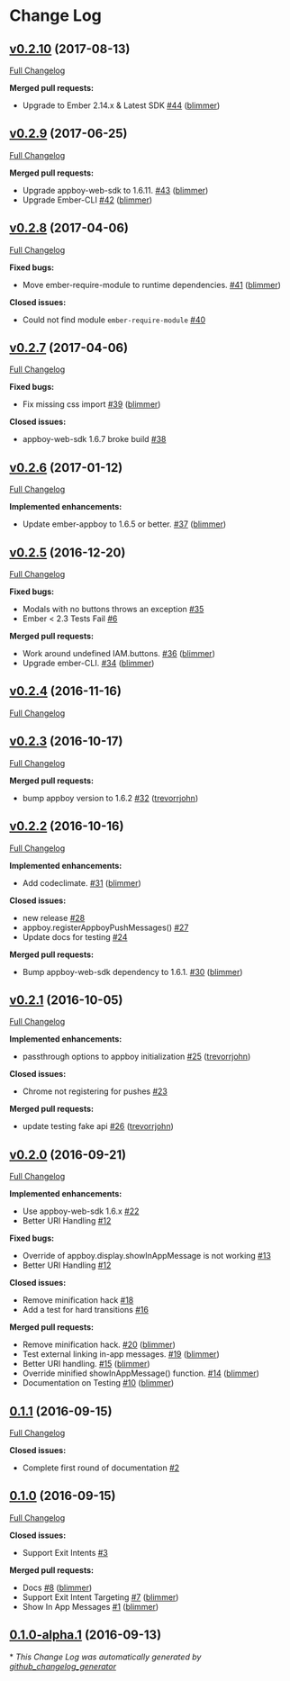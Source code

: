 # Change Log

## [v0.2.10](https://github.com/blimmer/ember-appboy/tree/v0.2.10) (2017-08-13)
[Full Changelog](https://github.com/blimmer/ember-appboy/compare/v0.2.9...v0.2.10)

**Merged pull requests:**

- Upgrade to Ember 2.14.x & Latest SDK [\#44](https://github.com/blimmer/ember-appboy/pull/44) ([blimmer](https://github.com/blimmer))

## [v0.2.9](https://github.com/blimmer/ember-appboy/tree/v0.2.9) (2017-06-25)
[Full Changelog](https://github.com/blimmer/ember-appboy/compare/v0.2.8...v0.2.9)

**Merged pull requests:**

- Upgrade appboy-web-sdk to 1.6.11. [\#43](https://github.com/blimmer/ember-appboy/pull/43) ([blimmer](https://github.com/blimmer))
- Upgrade Ember-CLI [\#42](https://github.com/blimmer/ember-appboy/pull/42) ([blimmer](https://github.com/blimmer))

## [v0.2.8](https://github.com/blimmer/ember-appboy/tree/v0.2.8) (2017-04-06)
[Full Changelog](https://github.com/blimmer/ember-appboy/compare/v0.2.7...v0.2.8)

**Fixed bugs:**

- Move ember-require-module to runtime dependencies. [\#41](https://github.com/blimmer/ember-appboy/pull/41) ([blimmer](https://github.com/blimmer))

**Closed issues:**

- Could not find module `ember-require-module` [\#40](https://github.com/blimmer/ember-appboy/issues/40)

## [v0.2.7](https://github.com/blimmer/ember-appboy/tree/v0.2.7) (2017-04-06)
[Full Changelog](https://github.com/blimmer/ember-appboy/compare/v0.2.6...v0.2.7)

**Fixed bugs:**

- Fix missing css import [\#39](https://github.com/blimmer/ember-appboy/pull/39) ([blimmer](https://github.com/blimmer))

**Closed issues:**

- appboy-web-sdk 1.6.7 broke build [\#38](https://github.com/blimmer/ember-appboy/issues/38)

## [v0.2.6](https://github.com/blimmer/ember-appboy/tree/v0.2.6) (2017-01-12)
[Full Changelog](https://github.com/blimmer/ember-appboy/compare/v0.2.5...v0.2.6)

**Implemented enhancements:**

- Update ember-appboy to 1.6.5 or better. [\#37](https://github.com/blimmer/ember-appboy/pull/37) ([blimmer](https://github.com/blimmer))

## [v0.2.5](https://github.com/blimmer/ember-appboy/tree/v0.2.5) (2016-12-20)
[Full Changelog](https://github.com/blimmer/ember-appboy/compare/v0.2.4...v0.2.5)

**Fixed bugs:**

- Modals with no buttons throws an exception [\#35](https://github.com/blimmer/ember-appboy/issues/35)
- Ember \< 2.3 Tests Fail [\#6](https://github.com/blimmer/ember-appboy/issues/6)

**Merged pull requests:**

- Work around undefined IAM.buttons. [\#36](https://github.com/blimmer/ember-appboy/pull/36) ([blimmer](https://github.com/blimmer))
- Upgrade ember-CLI. [\#34](https://github.com/blimmer/ember-appboy/pull/34) ([blimmer](https://github.com/blimmer))

## [v0.2.4](https://github.com/blimmer/ember-appboy/tree/v0.2.4) (2016-11-16)
[Full Changelog](https://github.com/blimmer/ember-appboy/compare/v0.2.3...v0.2.4)

## [v0.2.3](https://github.com/blimmer/ember-appboy/tree/v0.2.3) (2016-10-17)
[Full Changelog](https://github.com/blimmer/ember-appboy/compare/v0.2.2...v0.2.3)

**Merged pull requests:**

- bump appboy version to 1.6.2 [\#32](https://github.com/blimmer/ember-appboy/pull/32) ([trevorrjohn](https://github.com/trevorrjohn))

## [v0.2.2](https://github.com/blimmer/ember-appboy/tree/v0.2.2) (2016-10-16)
[Full Changelog](https://github.com/blimmer/ember-appboy/compare/v0.2.1...v0.2.2)

**Implemented enhancements:**

- Add codeclimate. [\#31](https://github.com/blimmer/ember-appboy/pull/31) ([blimmer](https://github.com/blimmer))

**Closed issues:**

- new release [\#28](https://github.com/blimmer/ember-appboy/issues/28)
- appboy.registerAppboyPushMessages\(\) [\#27](https://github.com/blimmer/ember-appboy/issues/27)
- Update docs for testing [\#24](https://github.com/blimmer/ember-appboy/issues/24)

**Merged pull requests:**

- Bump appboy-web-sdk dependency to 1.6.1. [\#30](https://github.com/blimmer/ember-appboy/pull/30) ([blimmer](https://github.com/blimmer))

## [v0.2.1](https://github.com/blimmer/ember-appboy/tree/v0.2.1) (2016-10-05)
[Full Changelog](https://github.com/blimmer/ember-appboy/compare/v0.2.0...v0.2.1)

**Implemented enhancements:**

- passthrough options to appboy initialization [\#25](https://github.com/blimmer/ember-appboy/pull/25) ([trevorrjohn](https://github.com/trevorrjohn))

**Closed issues:**

- Chrome not registering for pushes [\#23](https://github.com/blimmer/ember-appboy/issues/23)

**Merged pull requests:**

- update testing fake api [\#26](https://github.com/blimmer/ember-appboy/pull/26) ([trevorrjohn](https://github.com/trevorrjohn))

## [v0.2.0](https://github.com/blimmer/ember-appboy/tree/v0.2.0) (2016-09-21)
[Full Changelog](https://github.com/blimmer/ember-appboy/compare/0.1.1...v0.2.0)

**Implemented enhancements:**

- Use appboy-web-sdk 1.6.x [\#22](https://github.com/blimmer/ember-appboy/issues/22)
- Better URI Handling [\#12](https://github.com/blimmer/ember-appboy/issues/12)

**Fixed bugs:**

- Override of appboy.display.showInAppMessage is not working [\#13](https://github.com/blimmer/ember-appboy/issues/13)
- Better URI Handling [\#12](https://github.com/blimmer/ember-appboy/issues/12)

**Closed issues:**

- Remove minification hack [\#18](https://github.com/blimmer/ember-appboy/issues/18)
- Add a test for hard transitions [\#16](https://github.com/blimmer/ember-appboy/issues/16)

**Merged pull requests:**

- Remove minification hack. [\#20](https://github.com/blimmer/ember-appboy/pull/20) ([blimmer](https://github.com/blimmer))
- Test external linking in-app messages. [\#19](https://github.com/blimmer/ember-appboy/pull/19) ([blimmer](https://github.com/blimmer))
- Better URI handling. [\#15](https://github.com/blimmer/ember-appboy/pull/15) ([blimmer](https://github.com/blimmer))
- Override minified showInAppMessage\(\) function. [\#14](https://github.com/blimmer/ember-appboy/pull/14) ([blimmer](https://github.com/blimmer))
- Documentation on Testing [\#10](https://github.com/blimmer/ember-appboy/pull/10) ([blimmer](https://github.com/blimmer))

## [0.1.1](https://github.com/blimmer/ember-appboy/tree/0.1.1) (2016-09-15)
[Full Changelog](https://github.com/blimmer/ember-appboy/compare/0.1.0...0.1.1)

**Closed issues:**

- Complete first round of documentation [\#2](https://github.com/blimmer/ember-appboy/issues/2)

## [0.1.0](https://github.com/blimmer/ember-appboy/tree/0.1.0) (2016-09-15)
[Full Changelog](https://github.com/blimmer/ember-appboy/compare/0.1.0-alpha.1...0.1.0)

**Closed issues:**

- Support Exit Intents [\#3](https://github.com/blimmer/ember-appboy/issues/3)

**Merged pull requests:**

- Docs [\#8](https://github.com/blimmer/ember-appboy/pull/8) ([blimmer](https://github.com/blimmer))
- Support Exit Intent Targeting [\#7](https://github.com/blimmer/ember-appboy/pull/7) ([blimmer](https://github.com/blimmer))
- Show In App Messages [\#1](https://github.com/blimmer/ember-appboy/pull/1) ([blimmer](https://github.com/blimmer))

## [0.1.0-alpha.1](https://github.com/blimmer/ember-appboy/tree/0.1.0-alpha.1) (2016-09-13)


\* *This Change Log was automatically generated by [github_changelog_generator](https://github.com/skywinder/Github-Changelog-Generator)*
